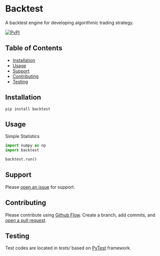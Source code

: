 # Backtest
A backtest engine for developing algorithmic trading strategy.

[![PyPI](https://img.shields.io/pypi/v/backtest?color=%234ec726&style=flat-square)](https://pypi.org/project/backtest/)


## Table of Contents

- [Installation](#installation)
- [Usage](#usage)
- [Support](#support)
- [Contributing](#contributing)
- [Testing](#testing)


## Installation
```
pip install backtest
```


## Usage

Simple Statistics
```python
import numpy as np
import backtest 

backtest.run()
```

## Support

Please [open an issue](https://github.com/yoonbae81/backtest/issues/new) for support.


## Contributing

Please contribute using [Github Flow](https://guides.github.com/introduction/flow/). Create a branch, add commits, and [open a pull request](https://github.com/yoonbae/backtest/compare/).


## Testing

Test codes are located in _tests/_ based on [PyTest](https://docs.pytest.org/en/latest/) framework.

